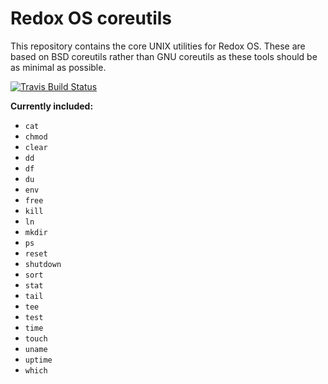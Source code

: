 # Redox OS coreutils

This repository contains the core UNIX utilities for Redox OS. These are based on BSD coreutils rather than GNU coreutils as these tools should be as minimal as possible.

[![Travis Build Status](https://travis-ci.org/redox-os/coreutils.svg?branch=master)](https://travis-ci.org/redox-os/coreutils)

**Currently included:**

- `cat`
- `chmod`
- `clear`
- `dd`
- `df`
- `du`
- `env`
- `free`
- `kill`
- `ln`
- `mkdir`
- `ps`
- `reset`
- `shutdown`
- `sort`
- `stat`
- `tail`
- `tee`
- `test`
- `time`
- `touch`
- `uname`
- `uptime`
- `which`
